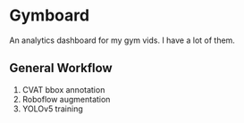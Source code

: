 # Gymboard

An analytics dashboard for my gym vids. I have a lot of them.

## General Workflow

1. CVAT bbox annotation
2. Roboflow augmentation
3. YOLOv5 training

